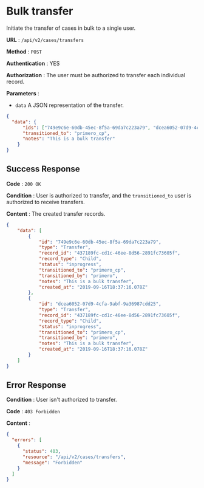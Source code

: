 # Bulk transfer

Initiate the transfer of cases in bulk to a single user.

**URL** : `/api/v2/cases/transfers`

**Method** : `POST`

**Authentication** : YES

**Authorization** : The user must be authorized to transfer each individual record.

**Parameters** : 

* `data` A JSON representation of the transfer.
```json
{
  "data": {
      "ids": ["749e9c6e-60db-45ec-8f5a-69da7c223a79", "dcea6052-07d9-4cfa-9abf-9a36987cdd25"],
      "transitioned_to": "primero_cp",
      "notes": "This is a bulk transfer"
    }
}
```

## Success Response

**Code** : `200 OK`

**Condition** : User is authorized to transfer, 
and the `transitioned_to` user is authorized to receive transfers. 

**Content** : The created transfer records.

```json
{
    "data": [
        {
            "id": "749e9c6e-60db-45ec-8f5a-69da7c223a79",
            "type": "Transfer",
            "record_id": "437189fc-cd1c-46ee-8d56-2891fc73605f",
            "record_type": "Child",
            "status": "inprogress",
            "transitioned_to": "primero_cp",
            "transitioned_by": "primero",
            "notes": "This is a bulk transfer",
            "created_at": "2019-09-16T18:37:16.078Z"
        },
        {
            "id": "dcea6052-07d9-4cfa-9abf-9a36987cdd25",
            "type": "Transfer",
            "record_id": "437189fc-cd1c-46ee-8d56-2891fc73605f",
            "record_type": "Child",
            "status": "inprogress",
            "transitioned_to": "primero_cp",
            "transitioned_by": "primero",
            "notes": "This is a bulk transfer",
            "created_at": "2019-09-16T18:37:16.078Z"
        }
    ]
}

```

## Error Response

**Condition** : User isn't authorized to transfer. 

**Code** : `403 Forbidden`

**Content** :

```json
{
  "errors": [
    {
      "status": 403,
      "resource": "/api/v2/cases/transfers",
      "message": "Forbidden"
    }
  ]
}
```